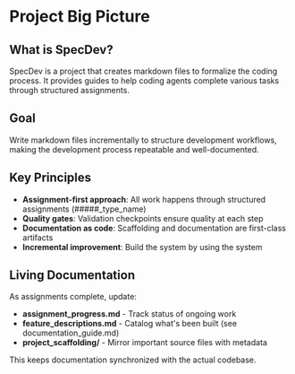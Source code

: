 # Project Big Picture

## What is SpecDev?

SpecDev is a project that creates markdown files to formalize the coding process. It provides guides to help coding agents complete various tasks through structured assignments.

## Goal

Write markdown files incrementally to structure development workflows, making the development process repeatable and well-documented.

## Key Principles

- **Assignment-first approach**: All work happens through structured assignments (#####_type_name)
- **Quality gates**: Validation checkpoints ensure quality at each step
- **Documentation as code**: Scaffolding and documentation are first-class artifacts
- **Incremental improvement**: Build the system by using the system

## Living Documentation

As assignments complete, update:
- **assignment_progress.md** - Track status of ongoing work
- **feature_descriptions.md** - Catalog what's been built (see documentation_guide.md)
- **project_scaffolding/** - Mirror important source files with metadata

This keeps documentation synchronized with the actual codebase. 



